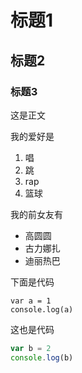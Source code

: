 # 标题1
## 标题2
### 标题3

这是正文

我的爱好是

1. 唱
2. 跳
3. rap
4. 篮球

我的前女友有

* 高圆圆
* 古力娜扎
* 迪丽热巴

下面是代码

    var a = 1
    console.log(a)
    
这也是代码
```javascript
var b = 2
console.log(b)
```

